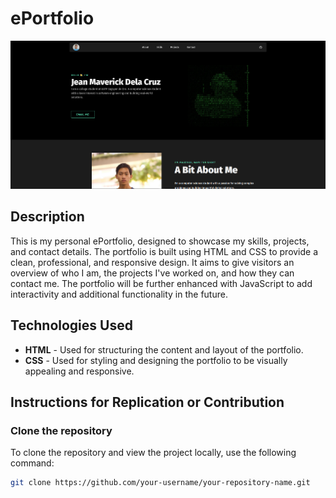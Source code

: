 # ePortfolio

![site](images/site.png)

## Description
This is my personal ePortfolio, designed to showcase my skills, projects, and contact details. The portfolio is built using HTML and CSS to provide a clean, professional, and responsive design. It aims to give visitors an overview of who I am, the projects I've worked on, and how they can contact me. The portfolio will be further enhanced with JavaScript to add interactivity and additional functionality in the future.

## Technologies Used
- **HTML** - Used for structuring the content and layout of the portfolio.
- **CSS** - Used for styling and designing the portfolio to be visually appealing and responsive.
  
## Instructions for Replication or Contribution

### Clone the repository
To clone the repository and view the project locally, use the following command:
```bash
git clone https://github.com/your-username/your-repository-name.git
